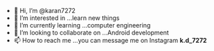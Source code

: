 - 👋 Hi, I’m @karan7272
- 👀 I’m interested in ...learn new things
- 🌱 I’m currently learning ...computer engineering
- 💞️ I’m looking to collaborate on ...Android development
- 📫 How to reach me ...you can message me on Instagram __k.d_7272__

<!---
karan7272/karan7272 is a ✨ special ✨ repository because its `README.md` (this file) appears on your GitHub profile.
You can click the Preview link to take a look at your changes.
--->
